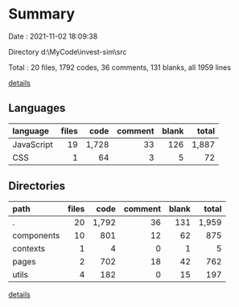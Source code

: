 # Summary

Date : 2021-11-02 18:09:38

Directory d:\MyCode\invest-sim\src

Total : 20 files,  1792 codes, 36 comments, 131 blanks, all 1959 lines

[details](details.md)

## Languages
| language | files | code | comment | blank | total |
| :--- | ---: | ---: | ---: | ---: | ---: |
| JavaScript | 19 | 1,728 | 33 | 126 | 1,887 |
| CSS | 1 | 64 | 3 | 5 | 72 |

## Directories
| path | files | code | comment | blank | total |
| :--- | ---: | ---: | ---: | ---: | ---: |
| . | 20 | 1,792 | 36 | 131 | 1,959 |
| components | 10 | 801 | 12 | 62 | 875 |
| contexts | 1 | 4 | 0 | 1 | 5 |
| pages | 2 | 702 | 18 | 42 | 762 |
| utils | 4 | 182 | 0 | 15 | 197 |

[details](details.md)